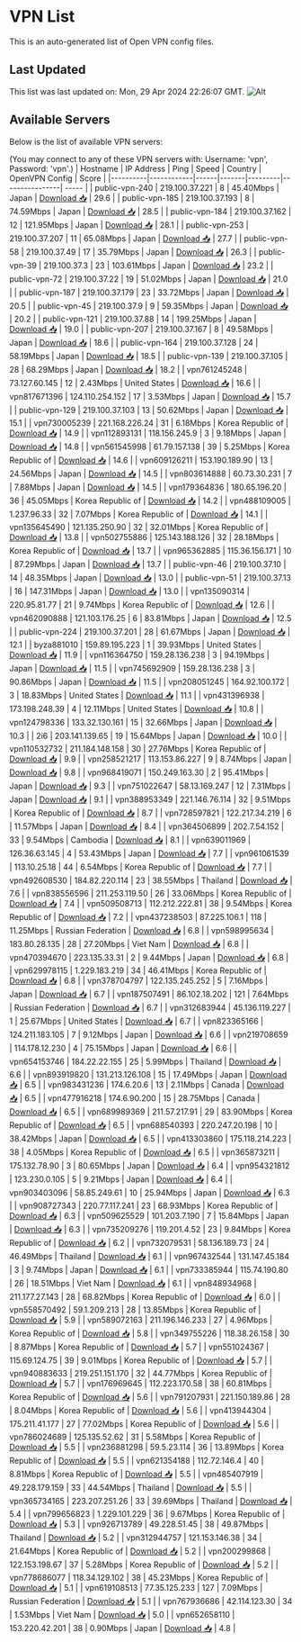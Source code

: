 # VPN List

This is an auto-generated list of Open VPN config files.

## Last Updated

This list was last updated on: Mon, 29 Apr 2024 22:26:07 GMT.
![Alt](https://repobeats.axiom.co/api/embed/186b98318ef1479477931607c1ad7d823f12451f.svg "Repobeats analytics image")

## Available Servers

Below is the list of available VPN servers:

(You may connect to any of these VPN servers with: Username: 'vpn', Password: 'vpn'.)
| Hostname | IP Address | Ping | Speed | Country | OpenVPN Config | Score |
|----------|------------|------|-------|---------|----------------| ----- |
| public-vpn-240 | 219.100.37.221 | 8 | 45.40Mbps | Japan | [Download 📥](./configs/server_0_JP.ovpn) | 29.6 |
| public-vpn-185 | 219.100.37.193 | 8 | 74.59Mbps | Japan | [Download 📥](./configs/server_1_JP.ovpn) | 28.5 |
| public-vpn-184 | 219.100.37.162 | 12 | 121.95Mbps | Japan | [Download 📥](./configs/server_2_JP.ovpn) | 28.1 |
| public-vpn-253 | 219.100.37.207 | 11 | 65.08Mbps | Japan | [Download 📥](./configs/server_3_JP.ovpn) | 27.7 |
| public-vpn-58 | 219.100.37.49 | 17 | 35.79Mbps | Japan | [Download 📥](./configs/server_4_JP.ovpn) | 26.3 |
| public-vpn-39 | 219.100.37.3 | 23 | 103.61Mbps | Japan | [Download 📥](./configs/server_5_JP.ovpn) | 23.2 |
| public-vpn-72 | 219.100.37.22 | 19 | 51.02Mbps | Japan | [Download 📥](./configs/server_6_JP.ovpn) | 21.0 |
| public-vpn-187 | 219.100.37.179 | 23 | 33.72Mbps | Japan | [Download 📥](./configs/server_7_JP.ovpn) | 20.5 |
| public-vpn-45 | 219.100.37.9 | 9 | 59.35Mbps | Japan | [Download 📥](./configs/server_8_JP.ovpn) | 20.2 |
| public-vpn-121 | 219.100.37.88 | 14 | 199.25Mbps | Japan | [Download 📥](./configs/server_9_JP.ovpn) | 19.0 |
| public-vpn-207 | 219.100.37.167 | 8 | 49.58Mbps | Japan | [Download 📥](./configs/server_10_JP.ovpn) | 18.6 |
| public-vpn-164 | 219.100.37.128 | 24 | 58.19Mbps | Japan | [Download 📥](./configs/server_11_JP.ovpn) | 18.5 |
| public-vpn-139 | 219.100.37.105 | 28 | 68.29Mbps | Japan | [Download 📥](./configs/server_12_JP.ovpn) | 18.2 |
| vpn761245248 | 73.127.60.145 | 12 | 2.43Mbps | United States | [Download 📥](./configs/server_13_US.ovpn) | 16.6 |
| vpn817671396 | 124.110.254.152 | 17 | 3.53Mbps | Japan | [Download 📥](./configs/server_14_JP.ovpn) | 15.7 |
| public-vpn-129 | 219.100.37.103 | 13 | 50.62Mbps | Japan | [Download 📥](./configs/server_15_JP.ovpn) | 15.1 |
| vpn730005239 | 221.168.226.24 | 31 | 6.18Mbps | Korea Republic of | [Download 📥](./configs/server_16_KR.ovpn) | 14.9 |
| vpn112893131 | 118.156.245.9 | 3 | 9.18Mbps | Japan | [Download 📥](./configs/server_17_JP.ovpn) | 14.8 |
| vpn561545998 | 61.79.157.138 | 39 | 5.25Mbps | Korea Republic of | [Download 📥](./configs/server_18_KR.ovpn) | 14.6 |
| vpn609126211 | 153.190.189.90 | 13 | 24.56Mbps | Japan | [Download 📥](./configs/server_19_JP.ovpn) | 14.5 |
| vpn803614888 | 60.73.30.231 | 7 | 7.88Mbps | Japan | [Download 📥](./configs/server_20_JP.ovpn) | 14.5 |
| vpn179364836 | 180.65.196.20 | 36 | 45.05Mbps | Korea Republic of | [Download 📥](./configs/server_21_KR.ovpn) | 14.2 |
| vpn488109005 | 1.237.96.33 | 32 | 7.07Mbps | Korea Republic of | [Download 📥](./configs/server_22_KR.ovpn) | 14.1 |
| vpn135645490 | 121.135.250.90 | 32 | 32.01Mbps | Korea Republic of | [Download 📥](./configs/server_23_KR.ovpn) | 13.8 |
| vpn502755886 | 125.143.188.126 | 32 | 28.18Mbps | Korea Republic of | [Download 📥](./configs/server_24_KR.ovpn) | 13.7 |
| vpn965362885 | 115.36.156.171 | 10 | 87.29Mbps | Japan | [Download 📥](./configs/server_25_JP.ovpn) | 13.7 |
| public-vpn-46 | 219.100.37.10 | 14 | 48.35Mbps | Japan | [Download 📥](./configs/server_26_JP.ovpn) | 13.0 |
| public-vpn-51 | 219.100.37.13 | 16 | 147.31Mbps | Japan | [Download 📥](./configs/server_27_JP.ovpn) | 13.0 |
| vpn135090314 | 220.95.81.77 | 21 | 9.74Mbps | Korea Republic of | [Download 📥](./configs/server_28_KR.ovpn) | 12.6 |
| vpn462090888 | 121.103.176.25 | 6 | 83.81Mbps | Japan | [Download 📥](./configs/server_29_JP.ovpn) | 12.5 |
| public-vpn-224 | 219.100.37.201 | 28 | 61.67Mbps | Japan | [Download 📥](./configs/server_30_JP.ovpn) | 12.1 |
| byza881010 | 159.89.195.223 | 1 | 39.93Mbps | United States | [Download 📥](./configs/server_31_US.ovpn) | 11.9 |
| vpn116364750 | 159.28.136.238 | 3 | 94.19Mbps | Japan | [Download 📥](./configs/server_32_JP.ovpn) | 11.5 |
| vpn745692909 | 159.28.136.238 | 3 | 90.86Mbps | Japan | [Download 📥](./configs/server_33_JP.ovpn) | 11.5 |
| vpn208051245 | 164.92.100.172 | 3 | 18.83Mbps | United States | [Download 📥](./configs/server_34_US.ovpn) | 11.1 |
| vpn431396938 | 173.198.248.39 | 4 | 12.11Mbps | United States | [Download 📥](./configs/server_35_US.ovpn) | 10.8 |
| vpn124798336 | 133.32.130.161 | 15 | 32.66Mbps | Japan | [Download 📥](./configs/server_36_JP.ovpn) | 10.3 |
| 2i6 | 203.141.139.65 | 19 | 15.64Mbps | Japan | [Download 📥](./configs/server_37_JP.ovpn) | 10.0 |
| vpn110532732 | 211.184.148.158 | 30 | 27.76Mbps | Korea Republic of | [Download 📥](./configs/server_38_KR.ovpn) | 9.9 |
| vpn258521217 | 113.153.86.227 | 9 | 8.74Mbps | Japan | [Download 📥](./configs/server_39_JP.ovpn) | 9.8 |
| vpn968419071 | 150.249.163.30 | 2 | 95.41Mbps | Japan | [Download 📥](./configs/server_40_JP.ovpn) | 9.3 |
| vpn751022647 | 58.13.169.247 | 12 | 7.31Mbps | Japan | [Download 📥](./configs/server_41_JP.ovpn) | 9.1 |
| vpn388953349 | 221.146.76.114 | 32 | 9.51Mbps | Korea Republic of | [Download 📥](./configs/server_42_KR.ovpn) | 8.7 |
| vpn728597821 | 122.217.34.219 | 6 | 11.57Mbps | Japan | [Download 📥](./configs/server_43_JP.ovpn) | 8.4 |
| vpn364506899 | 202.7.54.152 | 33 | 9.54Mbps | Cambodia | [Download 📥](./configs/server_44_KH.ovpn) | 8.1 |
| vpn639011969 | 126.36.63.145 | 4 | 53.43Mbps | Japan | [Download 📥](./configs/server_45_JP.ovpn) | 7.7 |
| vpn961061539 | 113.10.25.18 | 44 | 6.54Mbps | Korea Republic of | [Download 📥](./configs/server_46_KR.ovpn) | 7.7 |
| vpn492608530 | 184.82.220.114 | 23 | 38.55Mbps | Thailand | [Download 📥](./configs/server_47_TH.ovpn) | 7.6 |
| vpn838556596 | 211.253.119.50 | 26 | 33.06Mbps | Korea Republic of | [Download 📥](./configs/server_48_KR.ovpn) | 7.4 |
| vpn509508713 | 112.212.222.81 | 38 | 9.54Mbps | Korea Republic of | [Download 📥](./configs/server_49_KR.ovpn) | 7.2 |
| vpn437238503 | 87.225.106.1 | 118 | 11.25Mbps | Russian Federation | [Download 📥](./configs/server_50_RU.ovpn) | 6.8 |
| vpn598995634 | 183.80.28.135 | 28 | 27.20Mbps | Viet Nam | [Download 📥](./configs/server_51_VN.ovpn) | 6.8 |
| vpn470394670 | 223.135.33.31 | 2 | 9.44Mbps | Japan | [Download 📥](./configs/server_52_JP.ovpn) | 6.8 |
| vpn629978115 | 1.229.183.219 | 34 | 46.41Mbps | Korea Republic of | [Download 📥](./configs/server_53_KR.ovpn) | 6.8 |
| vpn378704797 | 122.135.245.252 | 5 | 7.16Mbps | Japan | [Download 📥](./configs/server_54_JP.ovpn) | 6.7 |
| vpn187507491 | 86.102.18.202 | 121 | 7.64Mbps | Russian Federation | [Download 📥](./configs/server_55_RU.ovpn) | 6.7 |
| vpn312683944 | 45.136.119.227 | 1 | 25.67Mbps | United States | [Download 📥](./configs/server_56_US.ovpn) | 6.7 |
| vpn823365166 | 124.211.183.105 | 7 | 9.12Mbps | Japan | [Download 📥](./configs/server_57_JP.ovpn) | 6.6 |
| vpn219708659 | 114.178.12.230 | 4 | 75.15Mbps | Japan | [Download 📥](./configs/server_58_JP.ovpn) | 6.6 |
| vpn654153746 | 184.22.22.155 | 25 | 5.99Mbps | Thailand | [Download 📥](./configs/server_59_TH.ovpn) | 6.6 |
| vpn893919820 | 131.213.126.108 | 15 | 17.49Mbps | Japan | [Download 📥](./configs/server_60_JP.ovpn) | 6.5 |
| vpn983431236 | 174.6.20.6 | 13 | 2.11Mbps | Canada | [Download 📥](./configs/server_61_CA.ovpn) | 6.5 |
| vpn477916218 | 174.6.90.200 | 15 | 28.75Mbps | Canada | [Download 📥](./configs/server_62_CA.ovpn) | 6.5 |
| vpn689989369 | 211.57.217.91 | 29 | 83.90Mbps | Korea Republic of | [Download 📥](./configs/server_63_KR.ovpn) | 6.5 |
| vpn688540393 | 220.247.20.198 | 10 | 38.42Mbps | Japan | [Download 📥](./configs/server_64_JP.ovpn) | 6.5 |
| vpn413303860 | 175.118.214.223 | 38 | 4.05Mbps | Korea Republic of | [Download 📥](./configs/server_65_KR.ovpn) | 6.5 |
| vpn365873211 | 175.132.78.90 | 3 | 80.65Mbps | Japan | [Download 📥](./configs/server_66_JP.ovpn) | 6.4 |
| vpn954321812 | 123.230.0.105 | 5 | 9.21Mbps | Japan | [Download 📥](./configs/server_67_JP.ovpn) | 6.4 |
| vpn903403096 | 58.85.249.61 | 10 | 25.94Mbps | Japan | [Download 📥](./configs/server_68_JP.ovpn) | 6.3 |
| vpn908727343 | 220.77.117.241 | 23 | 68.93Mbps | Korea Republic of | [Download 📥](./configs/server_69_KR.ovpn) | 6.3 |
| vpn509625529 | 101.203.7.190 | 7 | 15.84Mbps | Japan | [Download 📥](./configs/server_70_JP.ovpn) | 6.3 |
| vpn735209276 | 119.201.4.52 | 23 | 9.84Mbps | Korea Republic of | [Download 📥](./configs/server_71_KR.ovpn) | 6.2 |
| vpn732079531 | 58.136.189.73 | 24 | 46.49Mbps | Thailand | [Download 📥](./configs/server_72_TH.ovpn) | 6.1 |
| vpn967432544 | 131.147.45.184 | 3 | 9.74Mbps | Japan | [Download 📥](./configs/server_73_JP.ovpn) | 6.1 |
| vpn733385944 | 115.74.190.80 | 26 | 18.51Mbps | Viet Nam | [Download 📥](./configs/server_74_VN.ovpn) | 6.1 |
| vpn848934968 | 211.177.27.143 | 28 | 68.82Mbps | Korea Republic of | [Download 📥](./configs/server_75_KR.ovpn) | 6.0 |
| vpn558570492 | 59.1.209.213 | 28 | 13.85Mbps | Korea Republic of | [Download 📥](./configs/server_76_KR.ovpn) | 5.9 |
| vpn589072163 | 211.196.146.233 | 27 | 4.96Mbps | Korea Republic of | [Download 📥](./configs/server_77_KR.ovpn) | 5.8 |
| vpn349755226 | 118.38.26.158 | 30 | 8.87Mbps | Korea Republic of | [Download 📥](./configs/server_78_KR.ovpn) | 5.7 |
| vpn551024367 | 115.69.124.75 | 39 | 9.01Mbps | Korea Republic of | [Download 📥](./configs/server_79_KR.ovpn) | 5.7 |
| vpn940883633 | 219.251.151.170 | 32 | 44.77Mbps | Korea Republic of | [Download 📥](./configs/server_80_KR.ovpn) | 5.7 |
| vpn176969645 | 112.223.170.58 | 38 | 60.81Mbps | Korea Republic of | [Download 📥](./configs/server_81_KR.ovpn) | 5.6 |
| vpn791207931 | 221.150.189.86 | 28 | 8.04Mbps | Korea Republic of | [Download 📥](./configs/server_82_KR.ovpn) | 5.6 |
| vpn413944304 | 175.211.41.177 | 27 | 77.02Mbps | Korea Republic of | [Download 📥](./configs/server_83_KR.ovpn) | 5.6 |
| vpn786024689 | 125.135.52.62 | 31 | 5.58Mbps | Korea Republic of | [Download 📥](./configs/server_84_KR.ovpn) | 5.5 |
| vpn236881298 | 59.5.23.114 | 36 | 13.89Mbps | Korea Republic of | [Download 📥](./configs/server_85_KR.ovpn) | 5.5 |
| vpn621354188 | 112.72.146.4 | 40 | 8.81Mbps | Korea Republic of | [Download 📥](./configs/server_86_KR.ovpn) | 5.5 |
| vpn485407919 | 49.228.179.159 | 33 | 44.54Mbps | Thailand | [Download 📥](./configs/server_87_TH.ovpn) | 5.5 |
| vpn365734165 | 223.207.251.26 | 33 | 39.69Mbps | Thailand | [Download 📥](./configs/server_88_TH.ovpn) | 5.4 |
| vpn799656823 | 1.229.101.229 | 36 | 9.67Mbps | Korea Republic of | [Download 📥](./configs/server_89_KR.ovpn) | 5.3 |
| vpn926713789 | 49.228.51.45 | 38 | 49.87Mbps | Thailand | [Download 📥](./configs/server_90_TH.ovpn) | 5.2 |
| vpn312944757 | 121.153.146.38 | 34 | 21.64Mbps | Korea Republic of | [Download 📥](./configs/server_91_KR.ovpn) | 5.2 |
| vpn200299868 | 122.153.198.67 | 37 | 5.28Mbps | Korea Republic of | [Download 📥](./configs/server_92_KR.ovpn) | 5.2 |
| vpn778686077 | 118.34.129.102 | 38 | 45.23Mbps | Korea Republic of | [Download 📥](./configs/server_93_KR.ovpn) | 5.1 |
| vpn619108513 | 77.35.125.233 | 127 | 7.09Mbps | Russian Federation | [Download 📥](./configs/server_94_RU.ovpn) | 5.1 |
| vpn767936686 | 42.114.123.30 | 34 | 1.53Mbps | Viet Nam | [Download 📥](./configs/server_95_VN.ovpn) | 5.0 |
| vpn652658110 | 153.220.42.201 | 38 | 0.90Mbps | Japan | [Download 📥](./configs/server_96_JP.ovpn) | 4.8 |
